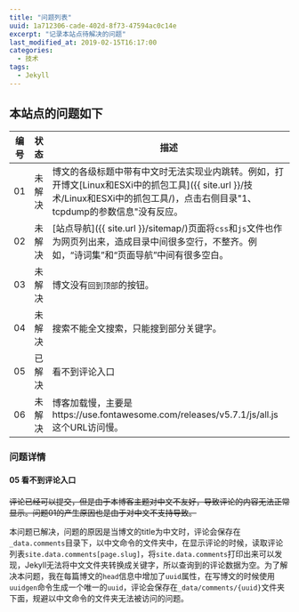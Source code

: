 ```yaml
---
title: "问题列表"
uuid: 1a712306-cade-402d-8f73-47594ac0c14e
excerpt: "记录本站点待解决的问题"
last_modified_at: 2019-02-15T16:17:00
categories:
  - 技术
tags:
  - Jekyll
---
```


## 本站点的问题如下

| 编号 | 状态 | 描述                                                     |
| ---  | ------- | -------------------------------------------------------- |
| 01   | 未解决 | 博文的各级标题中带有中文时无法实现业内跳转。例如，打开博文[Linux和ESXi中的抓包工具]({{ site.url }}/技术/Linux和ESXi中的抓包工具/)，点击右侧目录"1、tcpdump的参数信息"没有反应。 |
| 02   | 未解决 | [站点导航]({{ site.url }}/sitemap/)页面将`css`和`js`文件也作为网页列出来，造成目录中间很多空行，不整齐。例如，“诗词集”和“页面导航”中间有很多空白。       |
| 03   | 未解决 | 博文没有`回到顶部`的按钮。 |
| 04   | 未解决 | 搜索不能全文搜索，只能搜到部分关键字。 |
| 05   | 已解决 | 看不到评论入口 |
| 06   | 未解决 | 博客加载慢，主要是https://use.fontawesome.com/releases/v5.7.1/js/all.js 这个URL访问慢。 |

### 问题详情
#### 05 看不到评论入口
~~评论已经可以提交，但是由于本博客主题对中文不友好，导致评论的内容无法正常显示。问题01的产生原因也是由于对中文不支持导致。~~

本问题已解决，问题的原因是当博文的title为中文时，评论会保存在`_data.comments`目录下，以中文命令的文件夹中，在显示评论的时候，读取评论列表`site.data.comments[page.slug]`，将`site.data.comments`打印出来可以发现，Jekyll无法将中文文件夹转换成关键字，所以查询到的评论数据为空。为了解决本问题，我在每篇博文的`head`信息中增加了`uuid`属性，在写博文的时候使用`uuidgen`命令生成一个唯一的`uuid`，评论会保存在`_data/comments/{uuid}`文件夹下面，规避以中文命令的文件夹无法被访问的问题。
